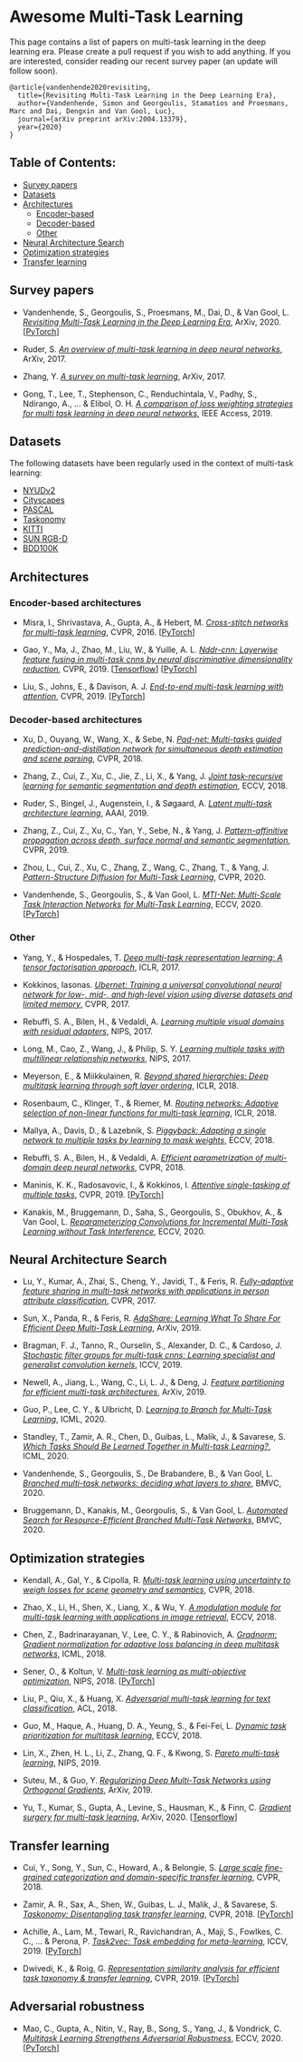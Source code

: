 # Awesome Multi-Task Learning
This page contains a list of papers on multi-task learning in the deep learning era. 
Please create a pull request if you wish to add anything. 
If you are interested, consider reading our recent survey paper (an update will follow soon).

```
@article{vandenhende2020revisiting,
  title={Revisiting Multi-Task Learning in the Deep Learning Era},
  author={Vandenhende, Simon and Georgoulis, Stamatios and Proesmans, Marc and Dai, Dengxin and Van Gool, Luc},
  journal={arXiv preprint arXiv:2004.13379},
  year={2020}
}
```

## Table of Contents:

- [Survey papers](#survey) 
- [Datasets](#datasets)
- [Architectures](#architectures)
  - [Encoder-based](#encoder)
  - [Decoder-based](#decoder)
  - [Other](#otherarchitectures)
- [Neural Architecture Search](#nas)
- [Optimization strategies](#optimization)
- [Transfer learning](#transfer)


<a name="survey"></a>
## Survey papers
- <a name="vandenhende2020revisiting"></a> Vandenhende, S., Georgoulis, S., Proesmans, M., Dai, D., & Van Gool, L. 
*[Revisiting Multi-Task Learning in the Deep Learning Era](https://arxiv.org/abs/2004.13379)*,
ArXiv, 2020. [[PyTorch](https://github.com/SimonVandenhende/Multi-Task-Learning-PyTorch)]

- <a name="ruder2017survey"></a> Ruder, S. 
*[An overview of multi-task learning in deep neural networks](https://arxiv.org/abs/1706.05098)*,
ArXiv, 2017. 

- <a name="zhang2017survey"></a> Zhang, Y.
*[A survey on multi-task learning](https://arxiv.org/abs/1707.08114)*, 
ArXiv, 2017.

- <a name="gong2019comparison"></a> Gong, T., Lee, T., Stephenson, C., Renduchintala, V., Padhy, S., Ndirango, A., ... & Elibol, O. H. 
*[A comparison of loss weighting strategies for multi task learning in deep neural networks](https://ieeexplore.ieee.org/stamp/stamp.jsp?arnumber=8848395)*,
IEEE Access, 2019. 


<a name="datasets"></a>
## Datasets
The following datasets have been regularly used in the context of multi-task learning:

- [NYUDv2](https://cs.nyu.edu/~silberman/datasets/nyu_depth_v2.html)
- [Cityscapes](https://www.cityscapes-dataset.com/)
- [PASCAL](https://github.com/facebookresearch/astmt)
- [Taskonomy](https://github.com/StanfordVL/taskonomy)
- [KITTI](http://www.cvlibs.net/datasets/kitti/)
- [SUN RGB-D](https://rgbd.cs.princeton.edu/)
- [BDD100K](https://arxiv.org/pdf/1805.04687.pdf)

<a name="architectures"></a>
## Architectures

<a name="encoder"></a>
### Encoder-based architectures

- <a name="misra2016cross"></a> Misra, I., Shrivastava, A., Gupta, A., & Hebert, M.
*[Cross-stitch networks for multi-task learning](https://www.cv-foundation.org/openaccess/content_cvpr_2016/html/Misra_Cross-Stitch_Networks_for_CVPR_2016_paper.html)*,
CVPR, 2016. [[PyTorch](https://github.com/SimonVandenhende/Multi-Task-Learning-PyTorch)]

- <a name="gao2019nddr"></a> Gao, Y., Ma, J., Zhao, M., Liu, W., & Yuille, A. L. 
*[Nddr-cnn: Layerwise feature fusing in multi-task cnns by neural discriminative dimensionality reduction](https://openaccess.thecvf.com/content_CVPR_2019/html/Gao_NDDR-CNN_Layerwise_Feature_Fusing_in_Multi-Task_CNNs_by_Neural_Discriminative_CVPR_2019_paper.html)*,
CVPR, 2019. [[Tensorflow](https://github.com/ethanygao/NDDR-CNN)] [[PyTorch](https://github.com/SimonVandenhende/Multi-Task-Learning-PyTorch)]

- <a name="liu2019mtan"></a> Liu, S., Johns, E., & Davison, A. J. 
*[End-to-end multi-task learning with attention](https://arxiv.org/abs/1803.10704)*,
CVPR, 2019. [[PyTorch](https://github.com/lorenmt/mtan)]


<a name="decoder"></a>
### Decoder-based architectures

- <a name="xu2018pad"></a> Xu, D., Ouyang, W., Wang, X., & Sebe, N.
*[Pad-net: Multi-tasks guided prediction-and-distillation network for simultaneous depth estimation and scene parsing](https://openaccess.thecvf.com/content_cvpr_2018/html/Xu_PAD-Net_Multi-Tasks_Guided_CVPR_2018_paper.html)*,
CVPR, 2018.  

- <a name="zhang2018jtrl"></a> Zhang, Z., Cui, Z., Xu, C., Jie, Z., Li, X., & Yang, J.
*[Joint task-recursive learning for semantic segmentation and depth estimation](https://openaccess.thecvf.com/content_ECCV_2018/html/Zhenyu_Zhang_Joint_Task-Recursive_Learning_ECCV_2018_paper.html)*,
ECCV, 2018.

- <a name="ruder2019sluice"></a> Ruder, S., Bingel, J., Augenstein, I., & Søgaard, A. 
*[Latent multi-task architecture learning](https://www.aaai.org/ojs/index.php/AAAI/article/view/4410)*,
AAAI, 2019.

- <a name="zhang2019papnet"></a> Zhang, Z., Cui, Z., Xu, C., Yan, Y., Sebe, N., & Yang, J. 
*[Pattern-affinitive propagation across depth, surface normal and semantic segmentation](https://openaccess.thecvf.com/content_CVPR_2019/html/Zhang_Pattern-Affinitive_Propagation_Across_Depth_Surface_Normal_and_Semantic_Segmentation_CVPR_2019_paper.html)*,
CVPR, 2019.

- <a name="zhou2020structure"></a> Zhou, L., Cui, Z., Xu, C., Zhang, Z., Wang, C., Zhang, T., & Yang, J.
*[Pattern-Structure Diffusion for Multi-Task Learning](https://openaccess.thecvf.com/content_CVPR_2020/html/Zhou_Pattern-Structure_Diffusion_for_Multi-Task_Learning_CVPR_2020_paper.html)*,
CVPR, 2020.

- <a name="vandenhende2020mti"></a> Vandenhende, S., Georgoulis, S., & Van Gool, L. 
*[MTI-Net: Multi-Scale Task Interaction Networks for Multi-Task Learning](https://arxiv.org/abs/2001.06902)*,
ECCV, 2020. [[PyTorch](https://github.com/SimonVandenhende/Multi-Task-Learning-PyTorch)]
  
<a name="otherarchitectures"></a>

### Other

- <a name="yang2016deep"></a> Yang, Y., & Hospedales, T. 
*[Deep multi-task representation learning: A tensor factorisation approach](https://arxiv.org/abs/1605.06391)*,
ICLR, 2017.

- <a name="kokkinos2017uber"></a> Kokkinos, Iasonas.
*[Ubernet: Training a universal convolutional neural network for low-, mid-, and high-level vision using diverse datasets and limited memory](https://openaccess.thecvf.com/content_cvpr_2017/html/Kokkinos_Ubernet_Training_a_CVPR_2017_paper.html)*,
CVPR, 2017.

- <a name="rebuffi2017learning"></a> Rebuffi, S. A., Bilen, H., & Vedaldi, A. 
*[Learning multiple visual domains with residual adapters](https://arxiv.org/abs/1705.08045)*,
NIPS, 2017.

- <a name="long2017multilinear"></a> Long, M., Cao, Z., Wang, J., & Philip, S. Y. 
*[Learning multiple tasks with multilinear relationship networks](http://papers.nips.cc/paper/6757-learning-multiple-tasks-with-deep-relationship-networks)*,
NIPS, 2017.

- <a name="meyerson2017beyond"></a> Meyerson, E., & Miikkulainen, R. 
*[Beyond shared hierarchies: Deep multitask learning through soft layer ordering](https://arxiv.org/abs/1711.00108)*,
ICLR, 2018.

- <a name="rosenbaum2017routing"></a> Rosenbaum, C., Klinger, T., & Riemer, M.
*[Routing networks: Adaptive selection of non-linear functions for multi-task learning](https://arxiv.org/abs/1711.01239)*,
ICLR, 2018.

- <a name="mallya2018piggy"></a> Mallya, A., Davis, D., & Lazebnik, S.
*[Piggyback: Adapting a single network to multiple tasks by learning to mask weights](https://openaccess.thecvf.com/content_ECCV_2018/html/Arun_Mallya_Piggyback_Adapting_a_ECCV_2018_paper.html)*,
ECCV, 2018.

- <a name="rebuffi2018efficient"></a> Rebuffi, S. A., Bilen, H., & Vedaldi, A.
*[Efficient parametrization of multi-domain deep neural networks](https://arxiv.org/abs/1803.10082)*,
CVPR, 2018.

- <a name="maninis2019astmt"></a> Maninis, K. K., Radosavovic, I., & Kokkinos, I. 
*[Attentive single-tasking of multiple tasks](https://arxiv.org/abs/1904.08918)*,
CVPR, 2019. [[PyTorch](https://github.com/facebookresearch/astmt)]

- <a name="kanakis2020reparameterizing"></a> Kanakis, M., Bruggemann, D., Saha, S., Georgoulis, S., Obukhov, A., & Van Gool, L.
*[Reparameterizing Convolutions for Incremental Multi-Task Learning without Task Interference](https://arxiv.org/abs/2007.12540)*,
ECCV, 2020.


<a name="nas"></a>
## Neural Architecture Search

- <a name="lu2017fully"></a> Lu, Y., Kumar, A., Zhai, S., Cheng, Y., Javidi, T., & Feris, R.
*[Fully-adaptive feature sharing in multi-task networks with applications in person attribute classification](https://openaccess.thecvf.com/content_cvpr_2017/html/Lu_Fully-Adaptive_Feature_Sharing_CVPR_2017_paper.html)*,
CVPR, 2017. 

- <a name="sun2019adashare"></a> Sun, X., Panda, R., & Feris, R. 
*[AdaShare: Learning What To Share For Efficient Deep Multi-Task Learning](https://arxiv.org/abs/1911.12423)*,
ArXiv, 2019.

- <a name="bragman2019stochastic"></a> Bragman, F. J., Tanno, R., Ourselin, S., Alexander, D. C., & Cardoso, J.
*[Stochastic filter groups for multi-task cnns: Learning specialist and generalist convolution kernels](https://openaccess.thecvf.com/content_ICCV_2019/html/Bragman_Stochastic_Filter_Groups_for_Multi-Task_CNNs_Learning_Specialist_and_Generalist_ICCV_2019_paper.html)*,
ICCV, 2019.

- <a name="newell2019feature"></a> Newell, A., Jiang, L., Wang, C., Li, L. J., & Deng, J. 
*[Feature partitioning for efficient multi-task architectures](https://arxiv.org/abs/1908.04339)*,
 ArXiv, 2019.

- <a name="guo2020learning"></a> Guo, P., Lee, C. Y., & Ulbricht, D. 
*[Learning to Branch for Multi-Task Learning](https://proceedings.icml.cc/static/paper_files/icml/2020/5057-Paper.pdf)*, 
ICML, 2020. 

- <a name="standley2019tasks"></a> Standley, T., Zamir, A. R., Chen, D., Guibas, L., Malik, J., & Savarese, S. 
*[Which Tasks Should Be Learned Together in Multi-task Learning?](https://arxiv.org/pdf/1905.07553.pdf)*,
ICML, 2020.

- <a name="vandenhende2019branched"></a> Vandenhende, S., Georgoulis, S., De Brabandere, B., & Van Gool, L. 
*[Branched multi-task networks: deciding what layers to share](https://arxiv.org/abs/1904.02920)*, 
BMVC, 2020. 

- <a name="bruggeman2020auomated"></a> Bruggemann, D., Kanakis, M., Georgoulis, S., & Van Gool, L.
*[Automated Search for Resource-Efficient Branched Multi-Task Networks](https://arxiv.org/abs/2008.10292)*,
BMVC, 2020.

<a name="optimization"></a>
## Optimization strategies

- <a name="kendall2018uncertainty"></a> Kendall, A., Gal, Y., & Cipolla, R. 
*[Multi-task learning using uncertainty to weigh losses for scene geometry and semantics](https://openaccess.thecvf.com/content_cvpr_2018/html/Kendall_Multi-Task_Learning_Using_CVPR_2018_paper.html)*,
CVPR, 2018. 

- <a name="zhao2018modulation"></a> Zhao, X., Li, H., Shen, X., Liang, X., & Wu, Y. 
*[A modulation module for multi-task learning with applications in image retrieval](https://openaccess.thecvf.com/content_ECCV_2018/html/Xiangyun_Zhao_A_Modulation_Module_ECCV_2018_paper.html)*,
ECCV, 2018.

- <a name="chen2018gradnorm"></a> Chen, Z., Badrinarayanan, V., Lee, C. Y., & Rabinovich, A. 
*[Gradnorm: Gradient normalization for adaptive loss balancing in deep multitask networks](http://proceedings.mlr.press/v80/chen18a.html)*,
ICML, 2018.

- <a name="sener2018mgda"></a> Sener, O., & Koltun, V. 
*[Multi-task learning as multi-objective optimization](http://papers.nips.cc/paper/7334-multi-task-learning-as-multi-objective-optimization)*,
NIPS, 2018. [[PyTorch](https://github.com/intel-isl/MultiObjectiveOptimization)]

- <a name="liu2017adversarial"></a> Liu, P., Qiu, X., & Huang, X.
*[Adversarial multi-task learning for text classification](https://www.aclweb.org/anthology/P17-1001.pdf)*,
ACL, 2018.

- <a name="guo2018dynamic"></a> Guo, M., Haque, A., Huang, D. A., Yeung, S., & Fei-Fei, L.
*[Dynamic task prioritization for multitask learning](https://openaccess.thecvf.com/content_ECCV_2018/html/Michelle_Guo_Focus_on_the_ECCV_2018_paper.html)*,
ECCV, 2018. 

- <a name="lin2019pareto"></a> Lin, X., Zhen, H. L., Li, Z., Zhang, Q. F., & Kwong, S.
*[Pareto multi-task learning](https://papers.nips.cc/paper/9374-pareto-multi-task-learning)*,
NIPS, 2019.

- <a name="suteu2019orthogonal"></a> Suteu, M., & Guo, Y. 
*[Regularizing Deep Multi-Task Networks using Orthogonal Gradients](https://arxiv.org/abs/1912.06844)*,
ArXiv, 2019. 

- <a name="yu2020surgery"></a> Yu, T., Kumar, S., Gupta, A., Levine, S., Hausman, K., & Finn, C. 
*[Gradient surgery for multi-task learning](https://arxiv.org/abs/2001.06782)*,
ArXiv, 2020. [[Tensorflow](https://github.com/tianheyu927/PCGrad)]


<a name="transfer"></a>
## Transfer learning

- <a name="cui2018large"></a> Cui, Y., Song, Y., Sun, C., Howard, A., & Belongie, S.
*[Large scale fine-grained categorization and domain-specific transfer learning](https://openaccess.thecvf.com/content_cvpr_2018/html/Cui_Large_Scale_Fine-Grained_CVPR_2018_paper.html)*,
CVPR, 2018.

- <a name="zamir2018taskonomy"></a> Zamir, A. R., Sax, A., Shen, W., Guibas, L. J., Malik, J., & Savarese, S.
*[Taskonomy: Disentangling task transfer learning](https://openaccess.thecvf.com/content_cvpr_2018/html/Zamir_Taskonomy_Disentangling_Task_CVPR_2018_paper.html)*,
CVPR, 2018. [[PyTorch](https://github.com/StanfordVL/taskonomy)]

- <a name="achille2019task2vec"></a> Achille, A., Lam, M., Tewari, R., Ravichandran, A., Maji, S., Fowlkes, C. C., ... & Perona, P.
*[Task2vec: Task embedding for meta-learning](https://openaccess.thecvf.com/content_ICCV_2019/html/Achille_Task2Vec_Task_Embedding_for_Meta-Learning_ICCV_2019_paper.html)*,
ICCV, 2019. [[PyTorch](https://github.com/awslabs/aws-cv-task2vec)]

- <a name="dwivedi2019rsa"></a> Dwivedi, K., & Roig, G.
*[Representation similarity analysis for efficient task taxonomy & transfer learning](https://openaccess.thecvf.com/content_CVPR_2019/html/Dwivedi_Representation_Similarity_Analysis_for_Efficient_Task_Taxonomy__Transfer_Learning_CVPR_2019_paper.html)*,
CVPR, 2019. [[PyTorch](https://github.com/kshitijd20/RSA-CVPR19-release)]

<a name="robustness"></a>
## Adversarial robustness
- <a name="maomultitask2020"></a> Mao, C., Gupta, A., Nitin, V., Ray, B., Song, S., Yang, J., & Vondrick, C.
*[Multitask Learning Strengthens Adversarial Robustness](http://www.ecva.net/papers/eccv_2020/papers_ECCV/papers/123470154.pdf)*,
ECCV, 2020. [[PyTorch](https://github.com/columbia/MTRobust)]

